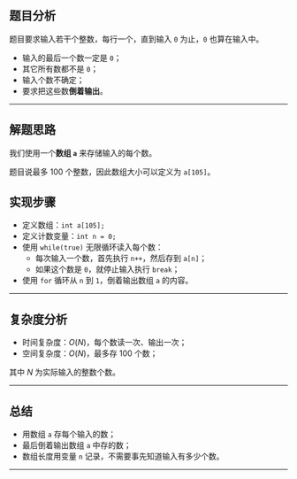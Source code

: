 

## 题目分析

题目要求输入若干个整数，每行一个，直到输入 `0` 为止，`0` 也算在输入中。

- 输入的最后一个数一定是 `0`；
- 其它所有数都不是 `0`；
- 输入个数不确定；
- 要求把这些数**倒着输出**。



---

## 解题思路

我们使用一个**数组 `a`** 来存储输入的每个数。

题目说最多 100 个整数，因此数组大小可以定义为 `a[105]`。



## 实现步骤

- 定义数组：`int a[105];`
- 定义计数变量：`int n = 0;`
- 使用 `while(true)` 无限循环读入每个数：
     - 每次输入一个数，首先执行 `n++`，然后存到 `a[n]`；
     - 如果这个数是 `0`，就停止输入执行 `break`；
- 使用 `for` 循环从 `n` 到 `1`，倒着输出数组 `a` 的内容。

---

## 复杂度分析

- 时间复杂度：$O(N)$，每个数读一次、输出一次；
- 空间复杂度：$O(N)$，最多存 100 个数；

其中 $N$ 为实际输入的整数个数。

---

## 总结

- 用数组 `a` 存每个输入的数；
- 最后倒着输出数组 `a` 中存的数；
- 数组长度用变量 `n` 记录，不需要事先知道输入有多少个数。

---

